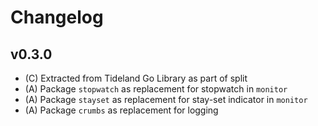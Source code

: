 # Changelog

## v0.3.0

- (C) Extracted from Tideland Go Library as part of split
- (A) Package `stopwatch` as replacement for stopwatch in `monitor`
- (A) Package `stayset` as replacement for stay-set indicator in `monitor`
- (A) Package `crumbs` as replacement for logging
